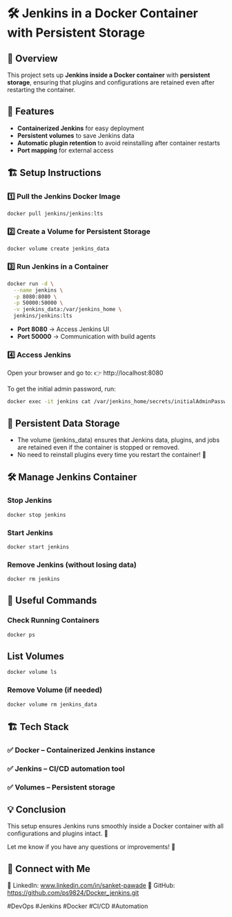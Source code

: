 # 🛠️ Jenkins in a Docker Container with Persistent Storage  

## 📌 Overview  
This project sets up **Jenkins inside a Docker container** with **persistent storage**, ensuring that plugins and configurations are retained even after restarting the container.  

## 🚀 Features  
- **Containerized Jenkins** for easy deployment  
- **Persistent volumes** to save Jenkins data  
- **Automatic plugin retention** to avoid reinstalling after container restarts  
- **Port mapping** for external access  

## 🏗️ Setup Instructions  

### **1️⃣ Pull the Jenkins Docker Image**
```sh
docker pull jenkins/jenkins:lts
```

### **2️⃣ Create a Volume for Persistent Storage**
```sh
docker volume create jenkins_data
```

### **3️⃣ Run Jenkins in a Container**
```sh
docker run -d \
  --name jenkins \
  -p 8080:8080 \
  -p 50000:50000 \
  -v jenkins_data:/var/jenkins_home \
  jenkins/jenkins:lts
```
- **Port 8080**  → Access Jenkins UI
- **Port 50000** → Communication with build agents

### **4️⃣ Access Jenkins**
Open your browser and go to:
👉 http://localhost:8080

To get the initial admin password, run:
```sh
docker exec -it jenkins cat /var/jenkins_home/secrets/initialAdminPassword
```

## 📂 Persistent Data Storage

- The volume (jenkins_data) ensures that Jenkins data, plugins, and jobs are retained even if the container is stopped or removed.
- No need to reinstall plugins every time you restart the container! 🚀

## 🛠️ Manage Jenkins Container

### Stop Jenkins
```sh
docker stop jenkins
```

### Start Jenkins
```sh
docker start jenkins
```

### Remove Jenkins (without losing data)
```sh
docker rm jenkins
```

## 📌 Useful Commands

### Check Running Containers
```sh
docker ps
```

## List Volumes
```sh
docker volume ls
```

### Remove Volume (if needed)
```sh
docker volume rm jenkins_data
```

## 🏗️ Tech Stack
### **✅ Docker** – Containerized Jenkins instance
### **✅ Jenkins** – CI/CD automation tool
### **✅ Volumes** – Persistent storage

## 💡 Conclusion
This setup ensures Jenkins runs smoothly inside a Docker container with all configurations and plugins intact. 🚀

Let me know if you have any questions or improvements! 💬

## 🔗 Connect with Me
🔹 LinkedIn: www.linkedin.com/in/sanket-pawade
🔹 GitHub: https://github.com/ps9824/Docker_jenkins.git

#DevOps #Jenkins #Docker #CI/CD #Automation
